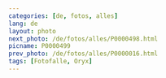 ```yaml
---
categories: [de, fotos, alles]
lang: de
layout: photo
next_photo: /de/fotos/alles/P0000498.html
picname: P0000499
prev_photo: /de/fotos/alles/P0000016.html
tags: [Fotofalle, Oryx]
---
```

